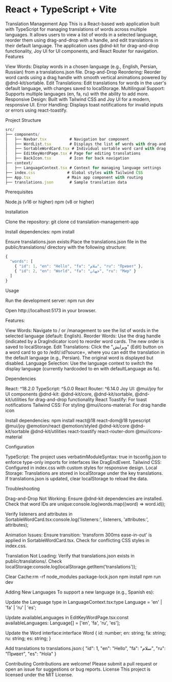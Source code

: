 # React + TypeScript + Vite

Translation Management App
This is a React-based web application built with TypeScript for managing translations of words across multiple languages. It allows users to view a list of words in a selected language, reorder them using drag-and-drop with a handle, and edit translations in their default language. The application uses @dnd-kit for drag-and-drop functionality, Joy UI for UI components, and React Router for navigation.
Features

View Words: Display words in a chosen language (e.g., English, Persian, Russian) from a translations.json file.
Drag-and-Drop Reordering: Reorder word cards using a drag handle with smooth vertical animations powered by @dnd-kit/sortable.
Edit Translations: Edit translations for words in the user's default language, with changes saved to localStorage.
Multilingual Support: Supports multiple languages (en, fa, ru) with the ability to add more.
Responsive Design: Built with Tailwind CSS and Joy UI for a modern, responsive UI.
Error Handling: Displays toast notifications for invalid inputs or errors using react-toastify.

Project Structure

```js
src/
├── components/
│   ├── Navbar.tsx          # Navigation bar component
│   ├── WordList.tsx        # Displays the list of words with drag-and-drop
│   ├── SortableWordCard.tsx # Individual sortable word card with drag handle
│   ├── EditKeyWordPage.tsx # Page for editing translations
│   ├── BackIcon.tsx        # Icon for back navigation
├── context/
│   ├── LanguageContext.tsx # Context for managing language settings
├── index.css              # Global styles with Tailwind CSS
├── App.tsx                # Main app component with routing
├── translations.json       # Sample translation data

```
Prerequisites

Node.js (v16 or higher)
npm (v8 or higher)

Installation

Clone the repository:
git clone <repository-url>
cd translation-management-app


Install dependencies:
npm install


Ensure translations.json exists:Place the translations.json file in the public/translations/ directory with the following structure:

```js
{
  "words": [
    { "id": 1, "en": "Hello", "fa": "سلام", "ru": "Привет" },
    { "id": 2, "en": "World", "fa": "جهان", "ru": "Мир" }
  ]
}
```


Usage

Run the development server:
npm run dev

Open http://localhost:5173 in your browser.

Features:

View Words: Navigate to / or /management to see the list of words in the selected language (default: English).
Reorder Words: Use the drag handle (indicated by a DragIndicator icon) to reorder word cards. The new order is saved to localStorage.
Edit Translations: Click the "ویرایش" (Edit) button on a word card to go to /edit/:id?source=<language>, where you can edit the translation in the default language (e.g., Persian). The original word is displayed but disabled.
Language Selection: Use the language context to switch the display language (currently hardcoded to en with defaultLanguage as fa).



Dependencies

React: ^18.2.0
TypeScript: ^5.0.0
React Router: ^6.14.0
Joy UI: @mui/joy for UI components
@dnd-kit: @dnd-kit/core, @dnd-kit/sortable, @dnd-kit/utilities for drag-and-drop functionality
React Toastify: For toast notifications
Tailwind CSS: For styling
@mui/icons-material: For drag handle icon

Install dependencies:
npm install react@18 react-dom@18 typescript @mui/joy @emotion/react @emotion/styled @dnd-kit/core @dnd-kit/sortable @dnd-kit/utilities react-toastify react-router-dom @mui/icons-material

Configuration

TypeScript: The project uses verbatimModuleSyntax: true in tsconfig.json to enforce type-only imports for interfaces like DragEndEvent.
Tailwind CSS: Configured in index.css with custom styles for responsive design.
Local Storage: Translations are stored in localStorage under the key translations. If translations.json is updated, clear localStorage to reload the data.

Troubleshooting

Drag-and-Drop Not Working:
Ensure @dnd-kit dependencies are installed.
Check that word IDs are unique:console.log(words.map((word) => word.id));


Verify listeners and attributes in SortableWordCard.tsx:console.log('listeners:', listeners, 'attributes:', attributes);




Animation Issues:
Ensure transition: 'transform 300ms ease-in-out' is applied in SortableWordCard.tsx.
Check for conflicting CSS styles in index.css.


Translation Not Loading:
Verify that translations.json exists in public/translations/.
Check localStorage:console.log(localStorage.getItem('translations'));




Clear Cache:rm -rf node_modules package-lock.json
npm install
npm run dev



Adding New Languages
To support a new language (e.g., Spanish es):

Update the Language type in LanguageContext.tsx:type Language = 'en' | 'fa' | 'ru' | 'es';


Update availableLanguages in EditKeyWordPage.tsx:const availableLanguages: Language[] = ['en', 'fa', 'ru', 'es'];


Update the Word interface:interface Word {
  id: number;
  en: string;
  fa: string;
  ru: string;
  es: string;
}


Add translations to translations.json:{ "id": 1, "en": "Hello", "fa": "سلام", "ru": "Привет", "es": "Hola" }



Contributing
Contributions are welcome! Please submit a pull request or open an issue for suggestions or bug reports.
License
This project is licensed under the MIT License.
